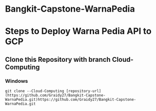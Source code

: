 # Bangkit-Capstone-WarnaPedia


# Steps to Deploy Warna Pedia API to GCP
## Clone this Repository with branch Cloud-Computing
### Windows
```console
git clone --Cloud-Computing [repository-url](https://github.com/Graidy27/Bangkit-Capstone-WarnaPedia.git)https://github.com/Graidy27/Bangkit-Capstone-WarnaPedia.git
```
